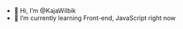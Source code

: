 - 👋 Hi, I’m @KajaWilbik
- 🌱 I’m currently learning Front-end, JavaScript right now

<!---
KajaWilbik/KajaWilbik is a ✨ special ✨ repository because its `README.md` (this file) appears on your GitHub profile.
You can click the Preview link to take a look at your changes.
--->
